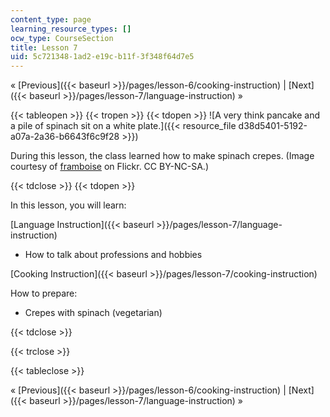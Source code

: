 ```yaml
---
content_type: page
learning_resource_types: []
ocw_type: CourseSection
title: Lesson 7
uid: 5c721348-1ad2-e19c-b11f-3f348f64d7e5
---
```


« [Previous]({{< baseurl >}}/pages/lesson-6/cooking-instruction) | [Next]({{< baseurl >}}/pages/lesson-7/language-instruction) »

{{< tableopen >}}
{{< tropen >}}
{{< tdopen >}}
![A very think pancake and a pile of spinach sit on a white plate.]({{< resource_file d38d5401-5192-a07a-2a36-b6643f6c9f28 >}})

During this lesson, the class learned how to make spinach crepes. (Image courtesy of [framboise](http://www.flickr.com/photos/18154735@N00/53297002/in/photolist-5HakQ-nvPaX-pMXx4-rpKgp-zGWxU-PGACg-2KaoDS-3biRrp-4heum6-5Va7Kn-61iaVY-6kmVL1-6knnsN-6sQyWd-6tzbp5-6wCTFP-6CerdR-6Sq9Lc-6SqaDx-6XvCof-7bST1j-7me9Ha-8nsYK3-8nsYN9-avvM5r-9CTkpn-avyqf7-b5KYCk-cvAKdY-8VDBt9-88SxND-8ex9t1-8VAzar-99hQnN-9rN194-dHqUe6-bsnEv5-8FCtzT-cw2awA-9sGCmk-d1ekm9-edomAW-cCRkGd-e5o5R4-7y4KmB) on Flickr. CC BY-NC-SA.)


{{< tdclose >}}
{{< tdopen >}}


In this lesson, you will learn:

[Language Instruction]({{< baseurl >}}/pages/lesson-7/language-instruction)

*   How to talk about professions and hobbies

[Cooking Instruction]({{< baseurl >}}/pages/lesson-7/cooking-instruction)

How to prepare:

*   Crepes with spinach (vegetarian)


{{< tdclose >}}

{{< trclose >}}

{{< tableclose >}}

« [Previous]({{< baseurl >}}/pages/lesson-6/cooking-instruction) | [Next]({{< baseurl >}}/pages/lesson-7/language-instruction) »